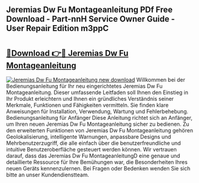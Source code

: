 ## Jeremias Dw Fu Montageanleitung PDf Free Download - Part-nnH Service Owner Guide - User Repair Edition m3ppC

# <h2><a href="http://df8pb0o.blite.top/?on=Jeremias+Dw+Fu+Montageanleitung">🔗Download 👉🔴 Jeremias Dw Fu Montageanleitung</a></h2>

[![Jeremias Dw Fu Montageanleitung new download](https://i.imgur.com/lujVjoI.png)](http://df8pb0o.blite.top/?on=Jeremias+Dw+Fu+Montageanleitung)
Willkommen bei der Bedienungsanleitung für Ihr neu eingerichtetes Jeremias Dw Fu Montageanleitung. Dieser umfassende Leitfaden soll Ihnen den Einstieg in Ihr Produkt erleichtern und Ihnen ein gründliches Verständnis seiner Merkmale, Funktionen und Fähigkeiten vermitteln. Sie finden klare Anweisungen für Installation, Verwendung, Wartung und Fehlerbehebung. Bedienungsanleitung für Anfänger Diese Anleitung richtet sich an Anfänger, um Ihren neuen Jeremias Dw Fu Montageanleitung sicher zu bedienen. Zu den erweiterten Funktionen von Jeremias Dw Fu Montageanleitung gehören Geolokalisierung, intelligente Warnungen, anpassbare Designs und Mehrbenutzerzugriff, die alle einfach über die benutzerfreundliche und intuitive Benutzeroberfläche gesteuert werden können. Wir vertrauen darauf, dass das Jeremias Dw Fu MontageanleitungD eine genaue und detaillierte Ressource für Ihre Bemühungen war, die Besonderheiten Ihres neuen Geräts kennenzulernen. Bei Fragen oder Bedenken wenden Sie sich bitte an unser Kundendienstteam.
